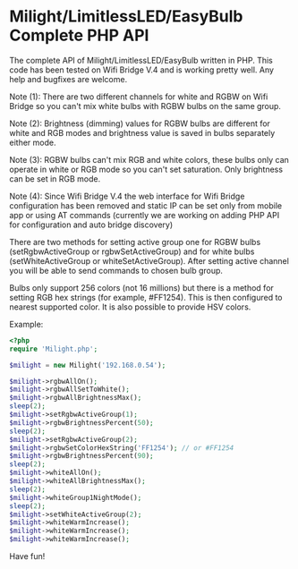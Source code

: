 Milight/LimitlessLED/EasyBulb Complete PHP API
==============

The complete API of Milight/LimitlessLED/EasyBulb written in PHP.
This code has been tested on Wifi Bridge V.4 and is working pretty well.
Any help and bugfixes are welcome.


Note (1): There are two different channels for white and RGBW on Wifi Bridge so you can't mix white bulbs with RGBW bulbs on the same group.

Note (2): Brightness (dimming) values for RGBW bulbs are different for white and RGB modes and brightness value is saved in bulbs separately either mode.

Note (3): RGBW bulbs can't mix RGB and white colors, these bulbs only can operate in white or RGB mode so you can't set saturation. Only brightness can be set in RGB mode.

Note (4): Since Wifi Bridge V.4 the web interface for Wifi Bridge configuration has been removed and static IP can be set only from mobile app or using AT commands (currently we are working on adding PHP API for configuration and auto bridge discovery)

There are two methods for setting active group one for RGBW bulbs (setRgbwActiveGroup or rgbwSetActiveGroup) and for white bulbs (setWhiteActiveGroup or whiteSetActiveGroup). After setting active channel you will be able to send commands to chosen bulb group.

Bulbs only support 256 colors (not 16 millions) but there is a method for setting RGB hex strings (for example, #FF1254). This is then configured to nearest supported color. It is also possible to provide HSV colors.

Example:

```php
<?php
require 'Milight.php';

$milight = new Milight('192.168.0.54');

$milight->rgbwAllOn();
$milight->rgbwAllSetToWhite();
$milight->rgbwAllBrightnessMax();
sleep(2);
$milight->setRgbwActiveGroup(1);
$milight->rgbwBrightnessPercent(50);
sleep(2);
$milight->setRgbwActiveGroup(2);
$milight->rgbwSetColorHexString('FF1254'); // or #FF1254
$milight->rgbwBrightnessPercent(90);
sleep(2);
$milight->whiteAllOn();
$milight->whiteAllBrightnessMax();
sleep(2);
$milight->whiteGroup1NightMode();
sleep(2);
$milight->setWhiteActiveGroup(2);
$milight->whiteWarmIncrease();
$milight->whiteWarmIncrease();
$milight->whiteWarmIncrease();
```

Have fun!
